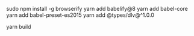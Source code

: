 sudo npm install -g browserify
yarn add babelify@8
yarn add babel-core
yarn add babel-preset-es2015
yarn add @types/dlv@^1.0.0

yarn build